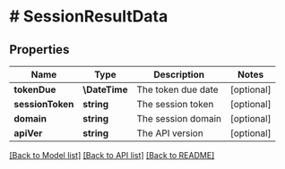 # # SessionResultData

## Properties

Name | Type | Description | Notes
------------ | ------------- | ------------- | -------------
**tokenDue** | **\DateTime** | The token due date | [optional]
**sessionToken** | **string** | The session token | [optional]
**domain** | **string** | The session domain | [optional]
**apiVer** | **string** | The API version | [optional]

[[Back to Model list]](../../README.md#models) [[Back to API list]](../../README.md#endpoints) [[Back to README]](../../README.md)
